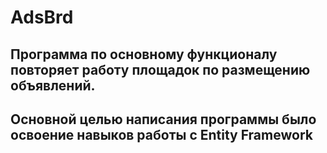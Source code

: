 # AdsBrd

## Программа по основному функционалу повторяет работу площадок по размещению объявлений.
## Основной целью написания программы было освоение навыков работы с Entity Framework
